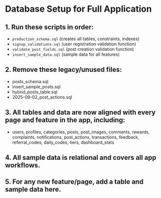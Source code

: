 # Database Setup for Full Application

## 1. Run these scripts in order:
- `production_schema.sql` (creates all tables, constraints, indexes)
- `signup_validations.sql` (user registration validation function)
- `validate_post_fields.sql` (post creation validation function)
- `insert_sample_data.sql` (sample data for all features)

## 2. Remove these legacy/unused files:
- posts_schema.sql
- insert_sample_posts.sql
- hybrid_posts_table.sql
- 2025-09-02_post_actions.sql

## 3. All tables and data are now aligned with every page and feature in the app, including:
- users, profiles, categories, posts, post_images, comments, rewards, complaints, notifications, post_actions, transactions, feedback, referral_codes, daily_codes, tiers, dashboard_stats

## 4. All sample data is relational and covers all app workflows.

## 5. For any new feature/page, add a table and sample data here.

